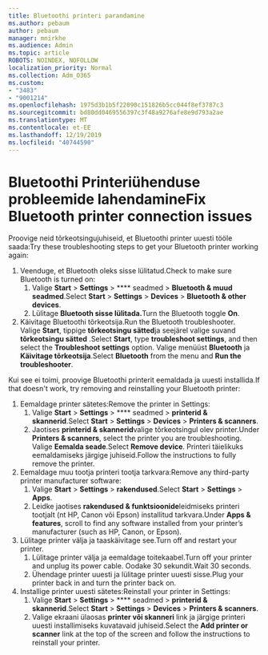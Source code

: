 ```yaml
---
title: Bluetoothi printeri parandamine
ms.author: pebaum
author: pebaum
manager: mnirkhe
ms.audience: Admin
ms.topic: article
ROBOTS: NOINDEX, NOFOLLOW
localization_priority: Normal
ms.collection: Adm_O365
ms.custom:
- "3483"
- "9001214"
ms.openlocfilehash: 1975d3b1b5f22090c151826b5cc044f8ef3787c3
ms.sourcegitcommit: bd80dd0469556397c3f48a9276afe8e9d793a2ae
ms.translationtype: MT
ms.contentlocale: et-EE
ms.lasthandoff: 12/19/2019
ms.locfileid: "40744590"
---
```

# <a name="fix-bluetooth-printer-connection-issues"></a><span data-ttu-id="afd5f-102">Bluetoothi Printeriühenduse probleemide lahendamine</span><span class="sxs-lookup"><span data-stu-id="afd5f-102">Fix Bluetooth printer connection issues</span></span>

<span data-ttu-id="afd5f-103">Proovige neid tõrkeotsingujuhiseid, et Bluetoothi printer uuesti tööle saada:</span><span class="sxs-lookup"><span data-stu-id="afd5f-103">Try these troubleshooting steps to get your Bluetooth printer working again:</span></span>


1. <span data-ttu-id="afd5f-104">Veenduge, et Bluetooth oleks sisse lülitatud.</span><span class="sxs-lookup"><span data-stu-id="afd5f-104">Check to make sure Bluetooth is turned on:</span></span>
    1. <span data-ttu-id="afd5f-105">Valige **Start** > **Settings** > \*\*\*\* seadmed > **Bluetooth & muud seadmed**.</span><span class="sxs-lookup"><span data-stu-id="afd5f-105">Select **Start** > **Settings** > **Devices** > **Bluetooth & other devices**.</span></span>
    2. <span data-ttu-id="afd5f-106">Lülitage **Bluetooth sisse lülitada.**</span><span class="sxs-lookup"><span data-stu-id="afd5f-106">Turn the Bluetooth toggle **On**.</span></span>
2. <span data-ttu-id="afd5f-107">Käivitage Bluetoothi tõrkeotsija.</span><span class="sxs-lookup"><span data-stu-id="afd5f-107">Run the Bluetooth troubleshooter.</span></span> <br>
    <span data-ttu-id="afd5f-108">Valige **Start**, tippige **tõrkeotsingu sätted**ja seejärel valige suvand **tõrkeotsingu sätted** .</span><span class="sxs-lookup"><span data-stu-id="afd5f-108">Select **Start**, type **troubleshoot settings**, and then select the **Troubleshoot settings** option.</span></span> <span data-ttu-id="afd5f-109">Valige menüüst **Bluetooth** ja **Käivitage tõrkeotsija**.</span><span class="sxs-lookup"><span data-stu-id="afd5f-109">Select **Bluetooth** from the menu and **Run the troubleshooter**.</span></span>

<span data-ttu-id="afd5f-110">Kui see ei toimi, proovige Bluetoothi printerit eemaldada ja uuesti installida.</span><span class="sxs-lookup"><span data-stu-id="afd5f-110">If that doesn't work, try removing and reinstalling your Bluetooth printer:</span></span>

1. <span data-ttu-id="afd5f-111">Eemaldage printer sätetes:</span><span class="sxs-lookup"><span data-stu-id="afd5f-111">Remove the printer in Settings:</span></span>
    1. <span data-ttu-id="afd5f-112">Valige **Start** > **Settings** > \*\*\*\* seadmed > **printerid & skannerid**.</span><span class="sxs-lookup"><span data-stu-id="afd5f-112">Select **Start** > **Settings** > **Devices** > **Printers & scanners**.</span></span>
    2. <span data-ttu-id="afd5f-113">Jaotises **printerid & skannerid**valige tõrkeotsingul olev printer.</span><span class="sxs-lookup"><span data-stu-id="afd5f-113">Under **Printers & scanners**, select the printer you are troubleshooting.</span></span> <span data-ttu-id="afd5f-114">Valige **Eemalda seade**.</span><span class="sxs-lookup"><span data-stu-id="afd5f-114">Select **Remove device**.</span></span> <span data-ttu-id="afd5f-115">Printeri täielikuks eemaldamiseks järgige juhiseid.</span><span class="sxs-lookup"><span data-stu-id="afd5f-115">Follow the instructions to fully remove the printer.</span></span>
2. <span data-ttu-id="afd5f-116">Eemaldage muu tootja printeri tootja tarkvara:</span><span class="sxs-lookup"><span data-stu-id="afd5f-116">Remove any third-party printer manufacturer software:</span></span>
    1. <span data-ttu-id="afd5f-117">Valige **Start** > **Settings** > **rakendused**.</span><span class="sxs-lookup"><span data-stu-id="afd5f-117">Select **Start** > **Settings** > **Apps**.</span></span>
    2. <span data-ttu-id="afd5f-118">Leidke jaotises **rakendused & funktsioonide**leidmiseks printeri tootjalt (nt HP, Canon või Epson) installitud tarkvara.</span><span class="sxs-lookup"><span data-stu-id="afd5f-118">Under **Apps & features**, scroll to find any software installed from your printer’s manufacturer (such as HP, Canon, or Epson).</span></span>
3. <span data-ttu-id="afd5f-119">Lülitage printer välja ja taaskäivitage see.</span><span class="sxs-lookup"><span data-stu-id="afd5f-119">Turn off and restart your printer.</span></span>
   1. <span data-ttu-id="afd5f-120">Lülitage printer välja ja eemaldage toitekaabel.</span><span class="sxs-lookup"><span data-stu-id="afd5f-120">Turn off your printer and unplug its power cable.</span></span> <span data-ttu-id="afd5f-121">Oodake 30 sekundit.</span><span class="sxs-lookup"><span data-stu-id="afd5f-121">Wait 30 seconds.</span></span> 
   2. <span data-ttu-id="afd5f-122">Ühendage printer uuesti ja lülitage printer uuesti sisse.</span><span class="sxs-lookup"><span data-stu-id="afd5f-122">Plug your printer back in and turn the printer back on.</span></span>
4. <span data-ttu-id="afd5f-123">Installige printer uuesti sätetes:</span><span class="sxs-lookup"><span data-stu-id="afd5f-123">Reinstall your printer in Settings:</span></span>
    1. <span data-ttu-id="afd5f-124">Valige **Start** > **Settings** > \*\*\*\* seadmed > **printerid & skannerid**.</span><span class="sxs-lookup"><span data-stu-id="afd5f-124">Select **Start** > **Settings** > **Devices** > **Printers & scanners**.</span></span>
    2. <span data-ttu-id="afd5f-125">Valige ekraani ülaosas **printer või skanneri** link ja järgige printeri uuesti installimiseks kuvatavaid juhiseid.</span><span class="sxs-lookup"><span data-stu-id="afd5f-125">Select the **Add printer or scanner** link at the top of the screen and follow the instructions to reinstall your printer.</span></span>
